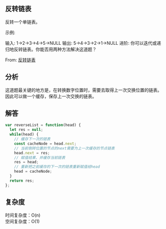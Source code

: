 ## 反转链表

反转一个单链表。

示例:

输入: 1->2->3->4->5->NULL
输出: 5->4->3->2->1->NULL
进阶:
你可以迭代或递归地反转链表。你能否用两种方法解决这道题？

From: [反转链表](https://leetcode-cn.com/problems/reverse-linked-list/submissions/)

## 分析
这道题最关键的地方是，在转换数字位置时，需要去取得上一次交换位置的链表。因此可以做一个缓存，保存上一次交换的链表。

## 解答
```javascript
var reverseList = function(head) {
  let res = null;
  while(head) {
    // 缓存下一次的链表
    const cacheNode = head.next;
    // 当前倒转位置的节点的next需要为上一次缓存的节点链表
    head.next = res;
    // 赋值结果、并缓存当前链表
    res = head;
    // 重新把之前缓存的下一次的链表重新赋值给head
    head = cacheNode;
  }
  return res;
};
```

## 复杂度
时间复杂度：O(n)  
空间复杂度：O(1)  